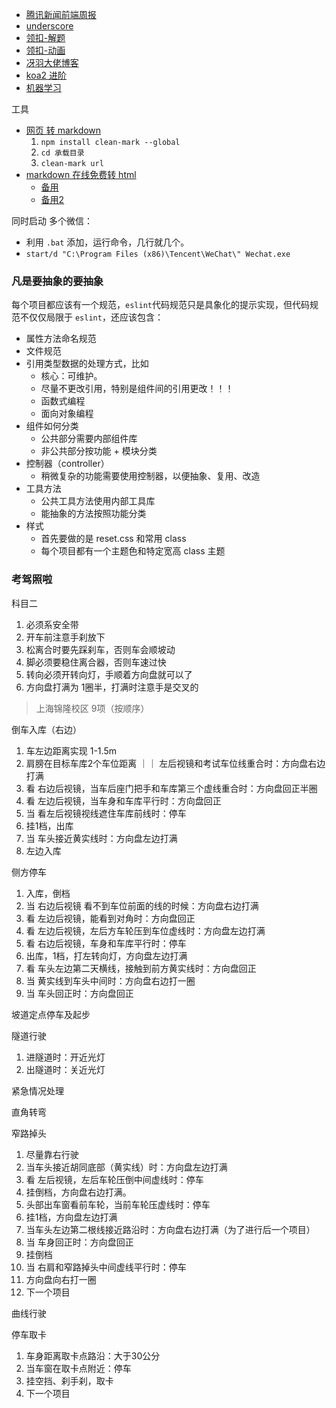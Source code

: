 
  * [腾讯新闻前端周报](https://github.com/Tnfe/TNFE-Weekly)
  * [underscore](https://github.com/lessfish/underscore-analysis)
  * [领扣-解题](https://github.com/azl397985856/leetcode)
  * [领扣-动画](https://github.com/MisterBooo/LeetCodeAnimation)
  * [冴羽大佬博客](https://github.com/mqyqingfeng/Blog)
  * [koa2 进阶](https://github.com/chenshenhai/koa2-note)
  * [机器学习](https://github.com/apachecn/AiLearning)

工具
  * [网页 转 markdown](https://github.com/croqaz/clean-mark)
    1. `npm install clean-mark --global`
    2. `cd 承载目录`
    3. `clean-mark url`
  * [markdown 在线免费转 html](http://md.aclickall.com/)
    * [备用](https://mdnice.com/)
    * [备用2](https://www.zybuluo.com/mdeditor)

同时启动 多个微信：
  * 利用 `.bat` 添加，运行命令，几行就几个。
  * `start/d "C:\Program Files (x86)\Tencent\WeChat\" Wechat.exe`


### 凡是要抽象的要抽象

每个项目都应该有一个规范，`eslint`代码规范只是具象化的提示实现，但代码规范不仅仅局限于 `eslint`，还应该包含：
* 属性方法命名规范
* 文件规范
* 引用类型数据的处理方式，比如
  * 核心：可维护。
  * 尽量不更改引用，特别是组件间的引用更改！！！
  * 函数式编程
  * 面向对象编程
* 组件如何分类
  * 公共部分需要内部组件库
  * 非公共部分按功能 + 模块分类
* 控制器（controller）
  * 稍微复杂的功能需要使用控制器，以便抽象、复用、改造
* 工具方法
  * 公共工具方法使用内部工具库
  * 能抽象的方法按照功能分类
* 样式
  * 首先要做的是 reset.css 和常用 class
  * 每个项目都有一个主题色和特定宽高 class 主题

### 考驾照啦

科目二
1. 必须系安全带
2. 开车前注意手刹放下
3. 松离合时要先踩刹车，否则车会顺坡动
4. 脚必须要稳住离合器，否则车速过快
5. 转向必须开转向灯，手顺着方向盘就可以了
6. 方向盘打满为 1圈半，打满时注意手是交叉的

> 上海锦隆校区 9项（按顺序）

倒车入库（右边）

1. 车左边距离实现 1-1.5m
2. 肩膀在目标车库2个车位距离 ｜｜ 左后视镜和考试车位线重合时：方向盘右边打满
3. 看 右边后视镜，当车后座门把手和车库第三个虚线重合时：方向盘回正半圈
4. 看 左边后视镜，当车身和车库平行时：方向盘回正
5. 当 看左后视镜视线遮住车库前线时：停车
6. 挂1档，出库
7. 当 车头接近黄实线时：方向盘左边打满
8. 左边入库


侧方停车

1. 入库，倒档
2. 当 右边后视镜 看不到车位前面的线的时候：方向盘右边打满
3. 看 左边后视镜，能看到对角时：方向盘回正
4. 看 左边后视镜，左后方车轮压到车位虚线时：方向盘左边打满
5. 看 右边后视镜，车身和车库平行时：停车
6. 出库，1档，打左转向灯，方向盘左边打满
7. 看 车头左边第二天横线，接触到前方黄实线时：方向盘回正
8. 当 黄实线到车头中间时：方向盘右边打一圈
9. 当 车头回正时：方向盘回正


坡道定点停车及起步


隧道行驶

1. 进隧道时：开近光灯
2. 出隧道时：关近光灯


紧急情况处理


直角转弯


窄路掉头

1. 尽量靠右行驶
2. 当车头接近胡同底部（黄实线）时：方向盘左边打满
3. 看 左后视镜，左后车轮压倒中间虚线时：停车
4. 挂倒档，方向盘右边打满。
5. 头部出车窗看前车轮，当前车轮压虚线时：停车
6. 挂1档，方向盘左边打满
7. 当车头左边第二根线接近路沿时：方向盘右边打满（为了进行后一个项目）
8. 当 车身回正时：方向盘回正
9. 挂倒档
10. 当 右肩和窄路掉头中间虚线平行时：停车
11. 方向盘向右打一圈
12. 下一个项目


曲线行驶


停车取卡

1. 车身距离取卡点路沿：大于30公分
2. 当车窗在取卡点附近：停车
3. 挂空挡、刹手刹，取卡
4. 下一个项目

